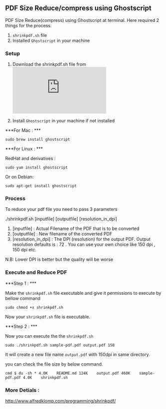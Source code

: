## PDF Size Reduce/compress using Ghostscript


PDF Size Reduce(compress) using Ghostscript at terminal. 
Here required 2 things for the process.

1. `shrinkpdf.sh` file
2. Installed `Ghostscript` in your machine

### Setup

1. Download the shrinkpdf.sh file from ![Here](http://www.alfredklomp.com/programming/shrinkpdf/shrinkpdf.sh)

2. Install `Ghostscript` in your machine if not installed

***For Mac : ***

`sudo brew install ghostscript`

***For Linux : ***

RedHat and derivatives :

`sudo yum install ghostscript`

Or on Debian:

`sudo apt-get install ghostscript`


### Process


To reduce your pdf file you need to pass 3 parameters

./shrinkpdf.sh [inputfile] [outputfile] [resolution_in_dpi]

1. [inputfile] : Actual Filename of the PDF that is to be converted
2. [outputfile] : New filename of the converted PDF
3. [resolution_in_dpi] : The DPI (resolution) for the output PDF. 
Output resolution defaults is : 72 . You can use your own choice like 150 dpi , 150 dpi etc.

N.B: Lower DPI is better but the quality will be worse

### Execute and Reduce PDF

***Step 1 :  ***

Make the `shrinkpdf.sh` file executable and give it permissions to execute by  bellow command

  ``sudo chmod +x shrinkpdf.sh``

Now your `shrinkpdf.sh` file is executable.

***Step 2 :  ***

Now you can execute the the `shrinkpdf.sh`

`sudo ./shrinkpdf.sh sample-pdf.pdf output.pdf 150`

It will create a new file name `output.pdf` with 150dpi in same directory.

you can check the file size by below command.

``cmd
$ du -sh *
4.0K    README.md
124K    output.pdf
460K    sample-pdf.pdf
4.0K    shrinkpdf.sh
``

### More Detials :

http://www.alfredklomp.com/programming/shrinkpdf/

